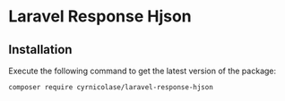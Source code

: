 # Laravel Response Hjson

## Installation
Execute the following command to get the latest version of the package:
```
composer require cyrnicolase/laravel-response-hjson
```


